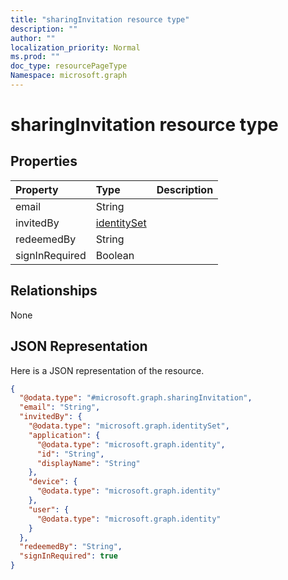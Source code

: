 ```yaml
---
title: "sharingInvitation resource type"
description: ""
author: ""
localization_priority: Normal
ms.prod: ""
doc_type: resourcePageType
Namespace: microsoft.graph
---
```



# sharingInvitation resource type



## Properties
|Property|Type|Description|
|:---|:---|:---|
|email|String||
|invitedBy|[identitySet](../resources/identitySet.md)||
|redeemedBy|String||
|signInRequired|Boolean||

## Relationships
None

## JSON Representation
Here is a JSON representation of the resource.
<!-- {
  "blockType": "resource",
  "@odata.type": "microsoft.graph.sharingInvitation"
}
-->
``` json
{
  "@odata.type": "#microsoft.graph.sharingInvitation",
  "email": "String",
  "invitedBy": {
    "@odata.type": "microsoft.graph.identitySet",
    "application": {
      "@odata.type": "microsoft.graph.identity",
      "id": "String",
      "displayName": "String"
    },
    "device": {
      "@odata.type": "microsoft.graph.identity"
    },
    "user": {
      "@odata.type": "microsoft.graph.identity"
    }
  },
  "redeemedBy": "String",
  "signInRequired": true
}
```

